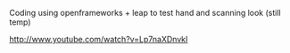 Coding using openframeworks + leap to test hand and scanning look (still temp)

http://www.youtube.com/watch?v=Lp7naXDnvkI



